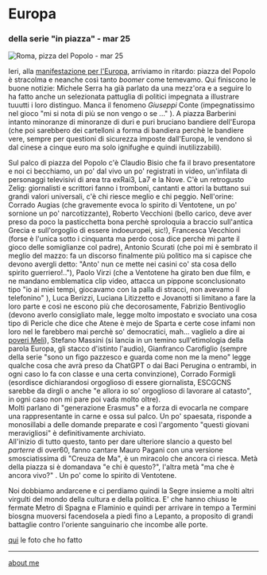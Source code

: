 # Europa  
### della serie "in piazza" - mar 25  
 
![](https://i.postimg.cc/cL32jdSw/Immagine-2025-03-16-093051.jpg "Roma, pizza del Popolo - mar 25")    

Ieri, alla [manifestazione per l'Europa](https://www.rainews.it/video/2025/03/serra-in-un-mondo-in-frantumi-una-piazza-che-unisce-persone-e-idee-e-uno-scandalo-3ab8501e-b2ea-4833-a7a4-0f1a0c129a1d.html), arriviamo in ritardo: piazza del Popolo è stracolma e neanche così tanto *boomer* come temevamo. Qui finiscono le buone notizie: Michele Serra ha già parlato da una mezz'ora e a seguire lo ha fatto anche un selezionata pattuglia di politici impegnata a illustrare tuuutti i loro distinguo. Manca il fenomeno *Giuseppi* Conte (impegnatissimo nel gioco "mi si nota di più se non vengo o se ..." ).  A piazza Barberini intanto minoranze di minoranze di duri e puri bruciano bandiere dell'Europa (che poi sarebbero dei cartelloni a forma di bandiera perchè le bandiere vere, sempre per questioni di sicurezza imposte dall'Europa, le vendono sì dal cinese a cinque euro ma solo ignifughe e quindi inutilizzabili).  

Sul palco di piazza del Popolo c'è Claudio Bisio che fa il bravo presentatore e noi ci becchiamo, un po' dal vivo un po' registrati in video, un'infilata di personaggi televisivi di area tra exRai3, La7 e la Nove. C'è un retrogusto Zelig: giornalisti e scrittori fanno i tromboni, cantanti e attori la buttano sui grandi valori universali, c'è chi riesce meglio e chi peggio. Nell'orine: Corrado Augias (che gravemente evoca lo spirito di Ventotene, un po' sornione un po' narcotizzante), Roberto Vecchioni (bello carico, deve aver preso da poco la pasticchetta bona perchè sproloquia a braccio sull'antica Grecia e sull'orgoglio di essere indoeuropei, sic!), Francesca Vecchioni (forse è l'unica sotto i cinquanta ma perdo cosa dice perchè mi parte il gioco delle somiglianze col padre), Antonio Scurati (che poi mi è sembrato il meglio del mazzo: fa un discorso finalmente più politico ma si capisce che devono avergli detto: "Anto'  nun ce mette nei casini co' sta cosa dello spirito guerriero!.."), Paolo Virzi (che a Ventotene ha girato ben due film, e ne mandano emblematica clip video, attacca un pippone sconclusionato tipo "io ai miei tempi, giocavamo con la palla di stracci, non avevamo il telefonino" ), Luca Berizzi, Luciana Litizzetto e Jovanotti si limitano a fare la loro parte e così ne escono più che decorosamente, Fabrizio Bentivoglio (devono averlo consigliato male, legge molto impostato e svociato una cosa tipo di Pericle che dice che Atene è mejo de Sparta e certe cose infami non loro nel le farebbero mai perchè so' democratici, mah... vaglielo a dire ai [poveri Meli](https://www.treccani.it/magazine/chiasmo/lettere_e_arti/Dialogo/SSC_Mandolfo_Tucidide_Meli_Ateniesi.html)), Stefano Massini (si lancia in un temino sull'etimologia della parola Europa, gli stacco d'istinto l'audio), Gianfranco Carofiglio (sempre della serie "sono un figo pazzesco e guarda come non me la meno" legge qualche cosa che avrà preso da ChatGPT o dai Baci Perugina o entrambi, in ogni caso lo fa con classe e una certa convinzione), Corrado Formigli (esordisce dichiarandosi orgoglioso di essere giornalista, ESCGCNS sarebbe da dirgli o anche "e allora io so' orgoglioso di lavorare al catasto", in ogni caso non mi pare poi vada molto oltre).  
Molti parlano di "generazione Erasmus" e a forza di evocarla ne compare una rappresentante in carne e ossa sul palco. Un po' spaesata, risponde a monosillabi a delle domande preparate e così l'argomento "questi giovani meravigliosi" è definitivamente archiviato.    
All'inizio di tutto questo, tanto per dare ulteriore slancio a questo bel *parterre* di over60, fanno cantare Mauro Pagani con una versione smosciatissima di "Creuza de Ma", è un miracolo che ancora ci riesca. Metà della piazza si è domandava "e chi è questo?", l'altra metà "ma che è ancora vivo?" . Un po' come lo spirito di Ventotene.  

Noi dobbiamo andarcene e ci perdiamo quindi la Segre insieme a molti altri virgulti del mondo della cultura e della politica. E' che hanno chiuso le fermate Metro di Spagna e Flaminio e quindi per arrivare in tempo a Termini biosgna muoversi facendosela a piedi fino a Lepanto, a proposito di grandi battaglie contro l'oriente sanguinario che incombe alle porte.    

[qui](https://www.flickr.com/gp/cacioman/0KNt826gxz) le foto che ho fatto  

---  
[about me](https://about.me/cacioman)  
